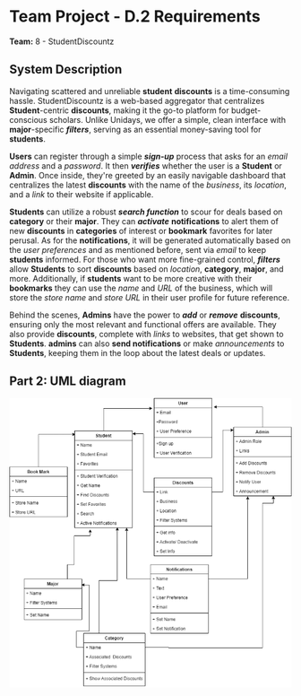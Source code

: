 # Team Project - D.2 Requirements

**Team:** 8 - StudentDiscountz

## System Description

Navigating scattered and unreliable **student** **discounts** is a time-consuming hassle. StudentDiscountz is a web-based aggregator that centralizes **Student**-centric **discounts**, making it the go-to platform for budget-conscious scholars. Unlike Unidays, we offer a simple, clean interface with **major**-specific ***filters***, serving as an essential money-saving tool for **students**.

**Users** can register through a simple ***sign-up*** process that asks for an *email address* and a *password*. It then ***verifies*** whether the user is a **Student** or **Admin**. Once inside, they're greeted by an easily navigable dashboard that centralizes the latest **discounts** with the name of the *business*, its *location*, and a *link* to their website if applicable.

**Students** can utilize a robust ***search function*** to scour for deals based on **category** or their **major**. They can ***activate*** **notifications** to alert them of new **discounts** in **categories** of interest or **bookmark** favorites for later perusal. As for the **notifications**, it will be generated automatically based on the *user preferences* and as mentioned before, sent via *email* to keep **students** informed. For those who want more fine-grained control, ***filters*** allow **Students** to sort **discounts** based on *location*, **category**, **major**, and more. Additionally, if **students** want to be more creative with their **bookmarks** they can use the *name* and *URL* of the business, which will store the *store name* and *store URL* in their user profile for future reference. 

Behind the scenes, **Admins** have the power to ***add*** or ***remove*** **discounts**, ensuring only the most relevant and functional offers are available. They also provide **discounts**, complete with *links* to websites, that get shown to **Students**. **admins** can also **send notifications** or make *announcements* to **Students**, keeping them in the loop about the latest deals or updates.


## Part 2: UML diagram
![Student Discountz UML](./assets/deliverable-03/studentNewUML.png)
